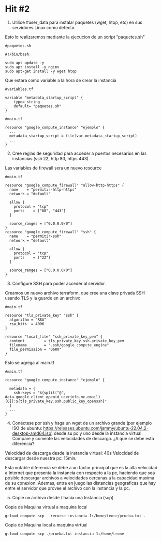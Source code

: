 # Hit #2

1. Utilice #user_data para instalar paquetes (wget, htop, etc) en sus servidores Linux como defecto.

Esto lo realizaremos mediante la ejecucion de un script "paquetes.sh"

```
#paquetes.sh

#!/bin/bash

sudo apt update -y 
sudo apt install -y nginx
sudo apt-get install -y wget htop
```

Que estara como variable a la hora de crear la instancia

```
#variables.tf

variable "metadata_startup_script" {
    type= string
    default= "paquetes.sh"
}
```

```
#main.tf

resource "google_compute_instance" "ejemplo" {
  ...
  metadata_startup_script = file(var.metadata_startup_script)
  ...
}
```

2. Cree reglas de seguridad para acceder a puertos necesarios en las instancias (ssh 22, http 80, https 443)

Las variables de firewall sera un nuevo resource

```
#main.tf

resource "google_compute_firewall" "allow-http-https" {
  name    = "permitir-http-https"
  network = "default"

  allow {
    protocol = "tcp"
    ports    = ["80", "443"]
  }

  source_ranges = ["0.0.0.0/0"]
}
resource "google_compute_firewall" "ssh" {
  name    = "permitir-ssh"
  network = "default"

  allow {
    protocol = "tcp"
    ports    = ["22"]
  }

  source_ranges = ["0.0.0.0/0"]
}
```

3. Configure SSH para poder acceder al servidor.

Creamos un nuevo archivo terraform, que cree una clave privada SSH usando TLS y la guarde en un archivo

```
#main.tf

resource "tls_private_key" "ssh" {
  algorithm = "RSA"
  rsa_bits  = 4096
}

resource "local_file" "ssh_private_key_pem" {
  content         = tls_private_key.ssh.private_key_pem
  filename        = ".ssh/google_compute_engine"
  file_permission = "0600"
}
```

Esto se agrega al main.tf

```
#main.tf

resource "google_compute_instance" "ejemplo" {
    ...
  metadata = {
    ssh-keys = "${split("@", data.google_client_openid_userinfo.me.email)[0]}:${tls_private_key.ssh.public_key_openssh}"
  }
  ...
}
```

4. Conéctese por ssh y haga un wget de un archivo grande (por ejemplo ISO de ubuntu: https://releases.ubuntu.com/jammy/ubuntu-22.04.2-desktop-amd64.iso) desde su pc y uno desde la instancia virtual.  Compare y comente las velocidades de descarga. ¿A qué se debe esta diferencia?

Velocidad de descarga desde la instancia virtual: 40s
Velocidad de descargar desde nuestra pc: 15min.

Esta notable diferencia se debe a un factor principal que es la alta velocidad a Internet que presenta la instancia con respecto a la pc, haciendo que sea posible descargar archivos a velocidades cercanas a la capacidad maxima de su conexion. Ademas, entra en juego las distancias geograficas que hay entre el servidor que provee el archivo con la instancia y la pc.

5. Copie un archivo desde / hacia una Instancia (scp).

Copia de Maquina virtual a maquina local

```
gcloud compute scp --recurse instancia-1:/home/Leone/prueba.txt .
```

Copia de Maquina local a maquina virtual

```
gcloud compute scp ./prueba.txt instancia-1:/home/Leone
```